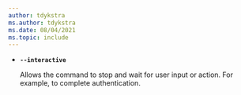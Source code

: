 ```yaml
---
author: tdykstra
ms.author: tdykstra
ms.date: 08/04/2021
ms.topic: include
---
```


- **`--interactive`**

  Allows the command to stop and wait for user input or action. For example, to complete authentication.
